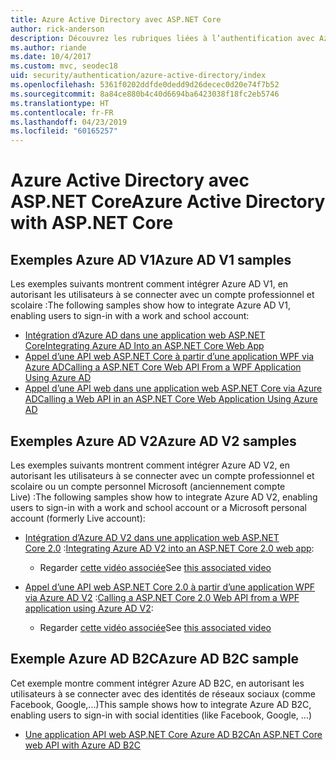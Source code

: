 ```yaml
---
title: Azure Active Directory avec ASP.NET Core
author: rick-anderson
description: Découvrez les rubriques liées à l’authentification avec Azure Active Directory dans ASP.NET Core.
ms.author: riande
ms.date: 10/4/2017
ms.custom: mvc, seodec18
uid: security/authentication/azure-active-directory/index
ms.openlocfilehash: 5361f0202ddfde0dedd9d26decec0d20e74f7b52
ms.sourcegitcommit: 8a84ce880b4c40d6694ba6423038f18fc2eb5746
ms.translationtype: HT
ms.contentlocale: fr-FR
ms.lasthandoff: 04/23/2019
ms.locfileid: "60165257"
---
```

# <a name="azure-active-directory-with-aspnet-core"></a><span data-ttu-id="44281-103">Azure Active Directory avec ASP.NET Core</span><span class="sxs-lookup"><span data-stu-id="44281-103">Azure Active Directory with ASP.NET Core</span></span>

## <a name="azure-ad-v1-samples"></a><span data-ttu-id="44281-104">Exemples Azure AD V1</span><span class="sxs-lookup"><span data-stu-id="44281-104">Azure AD V1 samples</span></span>

<span data-ttu-id="44281-105">Les exemples suivants montrent comment intégrer Azure AD V1, en autorisant les utilisateurs à se connecter avec un compte professionnel et scolaire :</span><span class="sxs-lookup"><span data-stu-id="44281-105">The following samples show how to integrate Azure AD V1, enabling users to sign-in with a work and school account:</span></span>
* [<span data-ttu-id="44281-106">Intégration d’Azure AD dans une application web ASP.NET Core</span><span class="sxs-lookup"><span data-stu-id="44281-106">Integrating Azure AD Into an ASP.NET Core Web App</span></span>](https://azure.microsoft.com/documentation/samples/active-directory-dotnet-webapp-openidconnect-aspnetcore/)
* [<span data-ttu-id="44281-107">Appel d’une API web ASP.NET Core à partir d’une application WPF via Azure AD</span><span class="sxs-lookup"><span data-stu-id="44281-107">Calling a ASP.NET Core Web API From a WPF Application Using Azure AD</span></span>](https://azure.microsoft.com/documentation/samples/active-directory-dotnet-native-aspnetcore/)
* [<span data-ttu-id="44281-108">Appel d’une API web dans une application web ASP.NET Core via Azure AD</span><span class="sxs-lookup"><span data-stu-id="44281-108">Calling a Web API in an ASP.NET Core Web Application Using Azure AD</span></span>](https://azure.microsoft.com/documentation/samples/active-directory-dotnet-webapp-webapi-openidconnect-aspnetcore/)

## <a name="azure-ad-v2-samples"></a><span data-ttu-id="44281-109">Exemples Azure AD V2</span><span class="sxs-lookup"><span data-stu-id="44281-109">Azure AD V2 samples</span></span>

<span data-ttu-id="44281-110">Les exemples suivants montrent comment intégrer Azure AD V2, en autorisant les utilisateurs à se connecter avec un compte professionnel et scolaire ou un compte personnel Microsoft (anciennement compte Live) :</span><span class="sxs-lookup"><span data-stu-id="44281-110">The following samples show how to integrate Azure AD V2, enabling users to sign-in with a work and school account or a Microsoft personal account (formerly Live account):</span></span>
* <span data-ttu-id="44281-111">[Intégration d’Azure AD V2 dans une application web ASP.NET Core 2.0](https://github.com/Azure-Samples/active-directory-aspnetcore-webapp-openidconnect-v2) :</span><span class="sxs-lookup"><span data-stu-id="44281-111">[Integrating Azure AD V2 into an ASP.NET Core 2.0 web app](https://github.com/Azure-Samples/active-directory-aspnetcore-webapp-openidconnect-v2):</span></span> 
  * <span data-ttu-id="44281-112">Regarder [cette vidéo associée](https://channel9.msdn.com/Events/Build/2018/THR5001)</span><span class="sxs-lookup"><span data-stu-id="44281-112">See [this associated video](https://channel9.msdn.com/Events/Build/2018/THR5001)</span></span> 

* <span data-ttu-id="44281-113">[Appel d’une API web ASP.NET Core 2.0 à partir d’une application WPF via Azure AD V2](https://github.com/azure-samples/active-directory-dotnet-native-aspnetcore-v2) :</span><span class="sxs-lookup"><span data-stu-id="44281-113">[Calling a ASP.NET Core 2.0 Web API from a WPF application using Azure AD V2](https://github.com/azure-samples/active-directory-dotnet-native-aspnetcore-v2):</span></span> 
  * <span data-ttu-id="44281-114">Regarder [cette vidéo associée](https://channel9.msdn.com/Events/Build/2018/THR5000)</span><span class="sxs-lookup"><span data-stu-id="44281-114">See [this associated video](https://channel9.msdn.com/Events/Build/2018/THR5000)</span></span>

## <a name="azure-ad-b2c-sample"></a><span data-ttu-id="44281-115">Exemple Azure AD B2C</span><span class="sxs-lookup"><span data-stu-id="44281-115">Azure AD B2C sample</span></span>

<span data-ttu-id="44281-116">Cet exemple montre comment intégrer Azure AD B2C, en autorisant les utilisateurs à se connecter avec des identités de réseaux sociaux (comme Facebook, Google,...)</span><span class="sxs-lookup"><span data-stu-id="44281-116">This sample shows how to integrate Azure AD B2C, enabling users to sign-in with social identities (like Facebook, Google, ...)</span></span>
* [<span data-ttu-id="44281-117">Une application API web ASP.NET Core Azure AD B2C</span><span class="sxs-lookup"><span data-stu-id="44281-117">An ASP.NET Core web API with Azure AD B2C</span></span>](https://azure.microsoft.com/resources/samples/active-directory-b2c-dotnetcore-webapi/)
